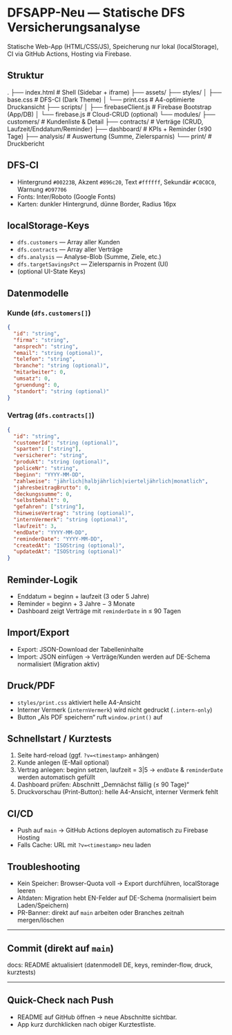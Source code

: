 # DFSAPP-Neu — Statische DFS Versicherungsanalyse

Statische Web-App (HTML/CSS/JS), Speicherung nur lokal (localStorage), CI via GitHub Actions, Hosting via Firebase.

## Struktur

.
├── index.html                # Shell (Sidebar + iframe)
├── assets/
├── styles/
│   ├── base.css              # DFS-CI (Dark Theme)
│   └── print.css             # A4-optimierte Druckansicht
├── scripts/
│   ├── firebaseClient.js     # Firebase Bootstrap (App/DB)
│   └── firebase.js           # Cloud-CRUD (optional)
└── modules/
    ├── customers/           # Kundenliste & Detail
    ├── contracts/           # Verträge (CRUD, Laufzeit/Enddatum/Reminder)
    ├── dashboard/           # KPIs + Reminder (≤90 Tage)
    ├── analysis/            # Auswertung (Summe, Zielersparnis)
    └── print/               # Druckbericht

## DFS-CI
- Hintergrund `#00223B`, Akzent `#896c20`, Text `#ffffff`, Sekundär `#C0C0C0`, Warnung `#D97706`
- Fonts: Inter/Roboto (Google Fonts)
- Karten: dunkler Hintergrund, dünne Border, Radius 16px

## localStorage-Keys
- `dfs.customers` — Array aller Kunden
- `dfs.contracts` — Array aller Verträge
- `dfs.analysis` — Analyse-Blob (Summe, Ziele, etc.)
- `dfs.targetSavingsPct` — Zielersparnis in Prozent (UI)
- (optional UI-State Keys)

## Datenmodelle

### Kunde (`dfs.customers[]`)
```json
{
  "id": "string",
  "firma": "string",
  "ansprech": "string",
  "email": "string (optional)",
  "telefon": "string",
  "branche": "string (optional)",
  "mitarbeiter": 0,
  "umsatz": 0,
  "gruendung": 0,
  "standort": "string (optional)"
}
```

### Vertrag (`dfs.contracts[]`)
```json
{
  "id": "string",
  "customerId": "string (optional)",
  "sparten": ["string"],
  "versicherer": "string",
  "produkt": "string (optional)",
  "policeNr": "string",
  "beginn": "YYYY-MM-DD",
  "zahlweise": "jährlich|halbjährlich|vierteljährlich|monatlich",
  "jahresbeitragBrutto": 0,
  "deckungssumme": 0,
  "selbstbehalt": 0,
  "gefahren": ["string"],
  "hinweiseVertrag": "string (optional)",
  "internVermerk": "string (optional)",
  "laufzeit": 3,
  "endDate": "YYYY-MM-DD",
  "reminderDate": "YYYY-MM-DD",
  "createdAt": "ISOString (optional)",
  "updatedAt": "ISOString (optional)"
}
```

## Reminder-Logik
- Enddatum = beginn + laufzeit (3 oder 5 Jahre)
- Reminder = beginn + 3 Jahre − 3 Monate
- Dashboard zeigt Verträge mit `reminderDate` in ≤ 90 Tagen

## Import/Export
- Export: JSON-Download der Tabelleninhalte
- Import: JSON einfügen → Verträge/Kunden werden auf DE-Schema normalisiert (Migration aktiv)

## Druck/PDF
- `styles/print.css` aktiviert helle A4-Ansicht
- Interner Vermerk (`internVermerk`) wird nicht gedruckt (`.intern-only`)
- Button „Als PDF speichern“ ruft `window.print()` auf

## Schnellstart / Kurztests
1. Seite hard-reload (ggf. `?v=<timestamp>` anhängen)
2. Kunde anlegen (E-Mail optional)
3. Vertrag anlegen: beginn setzen, laufzeit = 3|5 → `endDate` & `reminderDate` werden automatisch gefüllt
4. Dashboard prüfen: Abschnitt „Demnächst fällig (≤ 90 Tage)“
5. Druckvorschau (Print-Button): helle A4-Ansicht, interner Vermerk fehlt

## CI/CD
- Push auf `main` → GitHub Actions deployen automatisch zu Firebase Hosting
- Falls Cache: URL mit `?v=<timestamp>` neu laden

## Troubleshooting
- Kein Speicher: Browser-Quota voll → Export durchführen, localStorage leeren
- Altdaten: Migration hebt EN-Felder auf DE-Schema (normalisiert beim Laden/Speichern)
- PR-Banner: direkt auf `main` arbeiten oder Branches zeitnah mergen/löschen

---

## Commit (direkt auf `main`)

docs: README aktualisiert (datenmodell DE, keys, reminder-flow, druck, kurztests)

---

## Quick-Check nach Push
- README auf GitHub öffnen → neue Abschnitte sichtbar.
- App kurz durchklicken nach obiger Kurztestliste.
